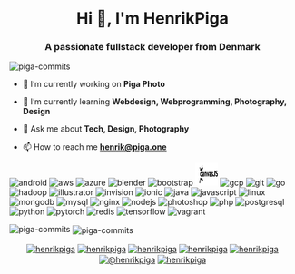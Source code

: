 <h1 align="center">Hi 👋, I'm HenrikPiga</h1>
<h3 align="center">A passionate fullstack developer from Denmark</h3>

<p align="left"> <img src="https://komarev.com/ghpvc/?username=piga-commits" alt="piga-commits" /> </p>

- 🔭 I’m currently working on **Piga Photo**

- 🌱 I’m currently learning **Webdesign, Webprogramming, Photography, Design**

- 💬 Ask me about **Tech, Design, Photography**

- 📫 How to reach me **henrik@piga.one**

<p align="left"><img src="https://devicons.github.io/devicon/devicon.git/icons/android/android-original-wordmark.svg" alt="android" width="40" height="40"/> <img src="https://devicons.github.io/devicon/devicon.git/icons/amazonwebservices/amazonwebservices-original-wordmark.svg" alt="aws" width="40" height="40"/> <img src="https://www.vectorlogo.zone/logos/microsoft_azure/microsoft_azure-icon.svg" alt="azure" width="40" height="40"/> <img src="https://download.blender.org/branding/community/blender_community_badge_white.svg" alt="blender" width="40" height="40"/> <img src="https://devicons.github.io/devicon/devicon.git/icons/bootstrap/bootstrap-plain.svg" alt="bootstrap" width="40" height="40"/> <img src="https://raw.githubusercontent.com/Hardik0307/Hardik0307/master/assets/canvasjs-charts.svg" alt="canvasjs" width="40" height="40"/> <img src="https://www.vectorlogo.zone/logos/google_cloud/google_cloud-icon.svg" alt="gcp" width="40" height="40"/> <img src="https://www.vectorlogo.zone/logos/git-scm/git-scm-icon.svg" alt="git" width="40" height="40"/> <img src="https://devicons.github.io/devicon/devicon.git/icons/go/go-original.svg" alt="go" width="40" height="40"/> <img src="https://www.vectorlogo.zone/logos/apache_hadoop/apache_hadoop-icon.svg" alt="hadoop" width="40" height="40"/> <img src="https://www.vectorlogo.zone/logos/adobe_illustrator/adobe_illustrator-icon.svg" alt="illustrator" width="40" height="40"/> <img src="https://www.vectorlogo.zone/logos/invisionapp/invisionapp-icon.svg" alt="invision" width="40" height="40"/> <img src="https://upload.wikimedia.org/wikipedia/commons/d/d1/Ionic_Logo.svg" alt="ionic" width="40" height="40"/> <img src="https://devicons.github.io/devicon/devicon.git/icons/java/java-original-wordmark.svg" alt="java" width="40" height="40"/> <img src="https://devicons.github.io/devicon/devicon.git/icons/javascript/javascript-original.svg" alt="javascript" width="40" height="40"/> <img src="https://devicons.github.io/devicon/devicon.git/icons/linux/linux-original.svg" alt="linux" width="40" height="40"/> <img src="https://devicons.github.io/devicon/devicon.git/icons/mongodb/mongodb-original-wordmark.svg" alt="mongodb" width="40" height="40"/> <img src="https://devicons.github.io/devicon/devicon.git/icons/mysql/mysql-original-wordmark.svg" alt="mysql" width="40" height="40"/> <img src="https://devicons.github.io/devicon/devicon.git/icons/nginx/nginx-original.svg" alt="nginx" width="40" height="40"/> <img src="https://devicons.github.io/devicon/devicon.git/icons/nodejs/nodejs-original-wordmark.svg" alt="nodejs" width="40" height="40"/> <img src="https://devicons.github.io/devicon/devicon.git/icons/photoshop/photoshop-plain.svg" alt="photoshop" width="40" height="40"/> <img src="https://devicons.github.io/devicon/devicon.git/icons/php/php-original.svg" alt="php" width="40" height="40"/> <img src="https://devicons.github.io/devicon/devicon.git/icons/postgresql/postgresql-original-wordmark.svg" alt="postgresql" width="40" height="40"/> <img src="https://devicons.github.io/devicon/devicon.git/icons/python/python-original.svg" alt="python" width="40" height="40"/> <img src="https://www.vectorlogo.zone/logos/pytorch/pytorch-icon.svg" alt="pytorch" width="40" height="40"/> <img src="https://devicons.github.io/devicon/devicon.git/icons/redis/redis-original-wordmark.svg" alt="redis" width="40" height="40"/> <img src="https://www.vectorlogo.zone/logos/tensorflow/tensorflow-icon.svg" alt="tensorflow" width="40" height="40"/> <img src="https://www.vectorlogo.zone/logos/vagrantup/vagrantup-icon.svg" alt="vagrant" width="40" height="40"/></p><p><img align="left" src="https://github-readme-stats.vercel.app/api/top-langs/?username=piga-commits&layout=compact&hide=html" alt="piga-commits" /></p>

<p>&nbsp;<img align="center" src="https://github-readme-stats.vercel.app/api?username=piga-commits&show_icons=true" alt="piga-commits" /></p>

<p align="center">
<a href="https://twitter.com/henrikpiga" target="blank"><img align="center" src="https://cdn.jsdelivr.net/npm/simple-icons@3.0.1/icons/twitter.svg" alt="henrikpiga" height="30" width="30" /></a>
<a href="https://linkedin.com/in/henrikpiga" target="blank"><img align="center" src="https://cdn.jsdelivr.net/npm/simple-icons@3.0.1/icons/linkedin.svg" alt="henrikpiga" height="30" width="30" /></a>
<a href="https://fb.com/henrikpiga" target="blank"><img align="center" src="https://cdn.jsdelivr.net/npm/simple-icons@3.0.1/icons/facebook.svg" alt="henrikpiga" height="30" width="30" /></a>
<a href="https://instagram.com/henrikpiga" target="blank"><img align="center" src="https://cdn.jsdelivr.net/npm/simple-icons@3.0.1/icons/instagram.svg" alt="henrikpiga" height="30" width="30" /></a>
<a href="https://dribbble.com/henrikpiga" target="blank"><img align="center" src="https://cdn.jsdelivr.net/npm/simple-icons@3.0.1/icons/dribbble.svg" alt="henrikpiga" height="30" width="30" /></a>
<a href="https://medium.com/@henrikpiga" target="blank"><img align="center" src="https://cdn.jsdelivr.net/npm/simple-icons@3.0.1/icons/medium.svg" alt="@henrikpiga" height="30" width="30" /></a>
<a href="https://www.youtube.com/c/henrikpiga" target="blank"><img align="center" src="https://cdn.jsdelivr.net/npm/simple-icons@3.0.1/icons/youtube.svg" alt="henrikpiga" height="30" width="30" /></a>
</p>